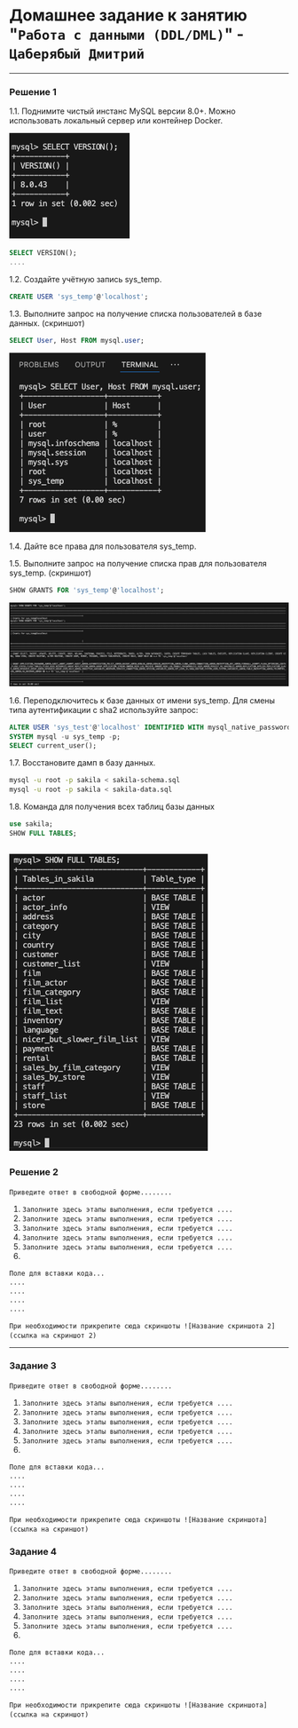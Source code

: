 # Домашнее задание к занятию "`Работа с данными (DDL/DML)`" - `Цаберябый Дмитрий`

---

### Решение 1

1.1. Поднимите чистый инстанс MySQL версии 8.0+. Можно использовать локальный сервер или контейнер Docker.

![скриншот-1](https://github.com/dimbozz/ddl-dml-hw/blob/main/img/img_7.png)

```sql
SELECT VERSION();
....
```

1.2. Создайте учётную запись sys_temp.
```sql
CREATE USER 'sys_temp'@'localhost';
```

1.3. Выполните запрос на получение списка пользователей в базе данных. (скриншот)
```sql
SELECT User, Host FROM mysql.user;
```
![скриншот-2](https://github.com/dimbozz/ddl-dml-hw/blob/main/img/img_1.png)

1.4. Дайте все права для пользователя sys_temp.

1.5. Выполните запрос на получение списка прав для пользователя sys_temp. (скриншот)
```sql
SHOW GRANTS FOR 'sys_temp'@'localhost';
```
![скриншот-3](https://github.com/dimbozz/ddl-dml-hw/blob/main/img/img_2.png)

1.6. Переподключитесь к базе данных от имени sys_temp.
Для смены типа аутентификации с sha2 используйте запрос:
```sql
ALTER USER 'sys_test'@'localhost' IDENTIFIED WITH mysql_native_password BY 'password';
SYSTEM mysql -u sys_temp -p;
SELECT current_user();
```

1.7. Восстановите дамп в базу данных.
```sh
mysql -u root -p sakila < sakila-schema.sql
mysql -u root -p sakila < sakila-data.sql 
```

1.8. Команда для получения всех таблиц базы данных
```sql
use sakila;
SHOW FULL TABLES;
```
![скриншот-4](https://github.com/dimbozz/ddl-dml-hw/blob/main/img/img_4.png)
---

### Решение 2

`Приведите ответ в свободной форме........`

1. `Заполните здесь этапы выполнения, если требуется ....`
2. `Заполните здесь этапы выполнения, если требуется ....`
3. `Заполните здесь этапы выполнения, если требуется ....`
4. `Заполните здесь этапы выполнения, если требуется ....`
5. `Заполните здесь этапы выполнения, если требуется ....`
6. 

```
Поле для вставки кода...
....
....
....
....
```

`При необходимости прикрепитe сюда скриншоты
![Название скриншота 2](ссылка на скриншот 2)`


---

### Задание 3

`Приведите ответ в свободной форме........`

1. `Заполните здесь этапы выполнения, если требуется ....`
2. `Заполните здесь этапы выполнения, если требуется ....`
3. `Заполните здесь этапы выполнения, если требуется ....`
4. `Заполните здесь этапы выполнения, если требуется ....`
5. `Заполните здесь этапы выполнения, если требуется ....`
6. 

```
Поле для вставки кода...
....
....
....
....
```

`При необходимости прикрепитe сюда скриншоты
![Название скриншота](ссылка на скриншот)`

### Задание 4

`Приведите ответ в свободной форме........`

1. `Заполните здесь этапы выполнения, если требуется ....`
2. `Заполните здесь этапы выполнения, если требуется ....`
3. `Заполните здесь этапы выполнения, если требуется ....`
4. `Заполните здесь этапы выполнения, если требуется ....`
5. `Заполните здесь этапы выполнения, если требуется ....`
6. 

```
Поле для вставки кода...
....
....
....
....
```

`При необходимости прикрепитe сюда скриншоты
![Название скриншота](ссылка на скриншот)`
